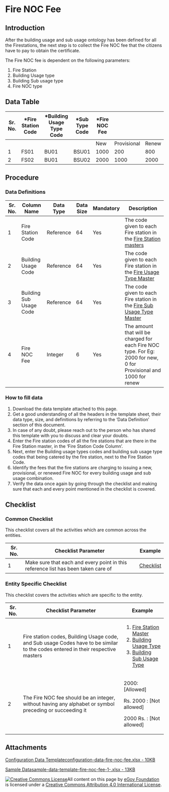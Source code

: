 # Fire NOC Fee

## Introduction <a href="#introduction" id="introduction"></a>

After the building usage and sub usage ontology has been defined for all the Firestations, the next step is to collect the Fire NOC fee that the citizens have to pay to obtain the certificate.

The Fire NOC fee is dependent on the following parameters:

1. Fire Station
2. Building Usage type
3. Building Sub usage type
4. Fire NOC type

## Data Table <a href="#data-table" id="data-table"></a>

| Sr. No. | \*Fire Station Code | \*Building Usage Type Code | \*Sub Type Code | \*Fire NOC Fee | ​           | ​     |
| ------- | ------------------- | -------------------------- | --------------- | -------------- | ----------- | ----- |
| ​       | ​                   | ​                          | ​               | New            | Provisional | Renew |
| 1       | FS01                | BU01                       | BSU01           | 1000           | 200         | 800   |
| 2       | FS02                | BU01                       | BSU02           | 2000           | 1000        | 2000  |

## Procedure <a href="#procedure" id="procedure"></a>

### Data Definitions <a href="#data-definitions" id="data-definitions"></a>

| Sr. No. | Column Name             | Data Type | Data Size | Mandatory | Description                                                                                                                                                          |
| ------- | ----------------------- | --------- | --------- | --------- | -------------------------------------------------------------------------------------------------------------------------------------------------------------------- |
| 1       | Fire Station Code       | Reference | 64        | Yes       | The code given to each Fire station in the [Fire Station masters](fire-station-master.md)​                                                                           |
| 2       | Building Usage Code     | Reference | 64        | Yes       | The code given to each Fire station in the [Fire Usage Type Master](../../online-building-plan-approval-system-obpas/obpas-master-data-templates/building-usage.md)​ |
| 3       | Building Sub Usage Code | Reference | 64        | Yes       | The code given to each Fire station in the [Fire Sub Usage Type Master](building-sub-usage-type.md)​                                                                 |
| 4       | Fire NOC Fee            | Integer   | 6         | Yes       | The amount that will be charged for each Fire NOC type. For Eg: 2000 for new, 0 for Provisional and 1000 for renew                                                   |

### How to fill data <a href="#how-to-fill-data" id="how-to-fill-data"></a>

1. Download the data template attached to this page.
2. Get a good understanding of all the headers in the template sheet, their data type, size, and definitions by referring to the ‘Data Definition’ section of this document.
3. In case of any doubt, please reach out to the person who has shared this template with you to discuss and clear your doubts.
4. Enter the Fire station codes of all the fire stations that are there in the Fire Station master, in the ‘Fire Station Code Column’.
5. Next, enter the Building usage types codes and building sub usage type codes that being catered by the fire station, next to the Fire Station Code.
6. Identify the fees that the fire stations are charging to issuing a new, provisional, or renewed Fire NOC for every building usage and sub usage combination.
7. Verify the data once again by going through the checklist and making sure that each and every point mentioned in the checklist is covered.

## Checklist <a href="#checklist" id="checklist"></a>

### Common Checklist <a href="#common-checklist" id="common-checklist"></a>

This checklist covers all the activities which are common across the entities.

| Sr. No. | Checklist Parameter                                                               | Example                                                                                                                      |
| ------- | --------------------------------------------------------------------------------- | ---------------------------------------------------------------------------------------------------------------------------- |
| 1       | Make sure that each and every point in this reference list has been taken care of | ​[Checklist](https://docs.digit.org/configure-digit/configuring-master-data-templates/module-setup/common-config/checklist)​ |

### Entity Specific Checklist <a href="#entity-specific-checklist" id="entity-specific-checklist"></a>

This checklist covers the activities which are specific to the entity.

| Sr. No. | Checklist Parameter                                                                                                              | Example                                                                                                                                                                                                                    |
| ------- | -------------------------------------------------------------------------------------------------------------------------------- | -------------------------------------------------------------------------------------------------------------------------------------------------------------------------------------------------------------------------- |
| 1       | Fire station codes, Building Usage code, and Sub usage Codes have to be similar to the codes entered in their respective masters | <ol><li>​<a href="fire-station-master.md">Fire Station Master</a>​</li><li><a href="building-usage-type.md">​Building Usage Type</a>​</li><li><a href="building-sub-usage-type.md">​Building Sub Usage Type</a>​</li></ol> |
| 2       | The Fire NOC fee should be an integer, without having any alphabet or symbol preceding or succeeding it                          | <p>2000: [Allowed]</p><p>Rs. 2000 : [Not allowed]</p><p>2000 Rs. : [Not allowed]</p>                                                                                                                                       |

## Attachments <a href="#attachments" id="attachments"></a>

[Configuration Data Templateconfiguration-data-fire-noc-fee.xlsx - 10KB](https://firebasestorage.googleapis.com/v0/b/gitbook-28427.appspot.com/o/assets%2F-MERG\_iQW5oN4ukgXP8K%2Fsync%2F2b12bab4315e5e24ae1d66b9e43d54b91261e980.xlsx?generation=1602050613355924\&alt=media)

[Sample Datasample-data-template-fire-noc-fee-1-.xlsx - 13KB](https://firebasestorage.googleapis.com/v0/b/gitbook-28427.appspot.com/o/assets%2F-MERG\_iQW5oN4ukgXP8K%2Fsync%2Ff3602e1a55645bf59e2d3536d432fab119f5a4b4.xlsx?generation=1602050613389767\&alt=media)

[![Creative Commons License](https://i.creativecommons.org/l/by/4.0/80x15.png)](http://creativecommons.org/licenses/by/4.0/)All content on this page by [eGov Foundation ](https://egov.org.in)is licensed under a [Creative Commons Attribution 4.0 International License](http://creativecommons.org/licenses/by/4.0/).
